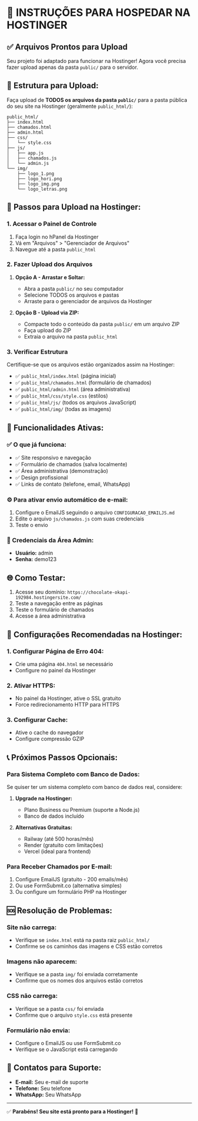 # 🚀 INSTRUÇÕES PARA HOSPEDAR NA HOSTINGER

## ✅ Arquivos Prontos para Upload

Seu projeto foi adaptado para funcionar na Hostinger! Agora você precisa fazer upload apenas da pasta `public/` para o servidor.

## 📁 Estrutura para Upload:

Faça upload de **TODOS os arquivos da pasta `public/`** para a pasta pública do seu site na Hostinger (geralmente `public_html/`):

```
public_html/
├── index.html
├── chamados.html
├── admin.html
├── css/
│   └── style.css
├── js/
│   ├── app.js
│   ├── chamados.js
│   └── admin.js
└── img/
    ├── logo_1.png
    ├── logo_hori.png
    ├── logo_img.png
    └── logo_letras.png
```

## 🔧 Passos para Upload na Hostinger:

### 1. Acessar o Painel de Controle
1. Faça login no hPanel da Hostinger
2. Vá em "Arquivos" > "Gerenciador de Arquivos"
3. Navegue até a pasta `public_html`

### 2. Fazer Upload dos Arquivos
1. **Opção A - Arrastar e Soltar:**
   - Abra a pasta `public/` no seu computador
   - Selecione TODOS os arquivos e pastas
   - Arraste para o gerenciador de arquivos da Hostinger

2. **Opção B - Upload via ZIP:**
   - Compacte todo o conteúdo da pasta `public/` em um arquivo ZIP
   - Faça upload do ZIP
   - Extraia o arquivo na pasta `public_html`

### 3. Verificar Estrutura
Certifique-se que os arquivos estão organizados assim na Hostinger:
- ✅ `public_html/index.html` (página inicial)
- ✅ `public_html/chamados.html` (formulário de chamados)
- ✅ `public_html/admin.html` (área administrativa)
- ✅ `public_html/css/style.css` (estilos)
- ✅ `public_html/js/` (todos os arquivos JavaScript)
- ✅ `public_html/img/` (todas as imagens)

## 🎯 Funcionalidades Ativas:

### ✅ O que já funciona:
- ✅ Site responsivo e navegação
- ✅ Formulário de chamados (salva localmente)
- ✅ Área administrativa (demonstração)
- ✅ Design profissional
- ✅ Links de contato (telefone, email, WhatsApp)

### ⚙️ Para ativar envio automático de e-mail:
1. Configure o EmailJS seguindo o arquivo `CONFIGURACAO_EMAILJS.md`
2. Edite o arquivo `js/chamados.js` com suas credenciais
3. Teste o envio

### 🔐 Credenciais da Área Admin:
- **Usuário:** admin
- **Senha:** demo123

## 🌐 Como Testar:

1. Acesse seu domínio: `https://chocolate-okapi-192984.hostingersite.com/`
2. Teste a navegação entre as páginas
3. Teste o formulário de chamados
4. Acesse a área administrativa

## 🔧 Configurações Recomendadas na Hostinger:

### 1. Configurar Página de Erro 404:
- Crie uma página `404.html` se necessário
- Configure no painel da Hostinger

### 2. Ativar HTTPS:
- No painel da Hostinger, ative o SSL gratuito
- Force redirecionamento HTTP para HTTPS

### 3. Configurar Cache:
- Ative o cache do navegador
- Configure compressão GZIP

## 📞 Próximos Passos Opcionais:

### Para Sistema Completo com Banco de Dados:
Se quiser ter um sistema completo com banco de dados real, considere:

1. **Upgrade na Hostinger:**
   - Plano Business ou Premium (suporte a Node.js)
   - Banco de dados incluído

2. **Alternativas Gratuitas:**
   - Railway (até 500 horas/mês)
   - Render (gratuito com limitações)
   - Vercel (ideal para frontend)

### Para Receber Chamados por E-mail:
1. Configure EmailJS (gratuito - 200 emails/mês)
2. Ou use FormSubmit.co (alternativa simples)
3. Ou configure um formulário PHP na Hostinger

## 🆘 Resolução de Problemas:

### Site não carrega:
- Verifique se `index.html` está na pasta raiz `public_html/`
- Confirme se os caminhos das imagens e CSS estão corretos

### Imagens não aparecem:
- Verifique se a pasta `img/` foi enviada corretamente
- Confirme que os nomes dos arquivos estão corretos

### CSS não carrega:
- Verifique se a pasta `css/` foi enviada
- Confirme que o arquivo `style.css` está presente

### Formulário não envia:
- Configure o EmailJS ou use FormSubmit.co
- Verifique se o JavaScript está carregando

## 📧 Contatos para Suporte:
- **E-mail:** Seu e-mail de suporte
- **Telefone:** Seu telefone
- **WhatsApp:** Seu WhatsApp

---

✅ **Parabéns! Seu site está pronto para a Hostinger!** 🎉
